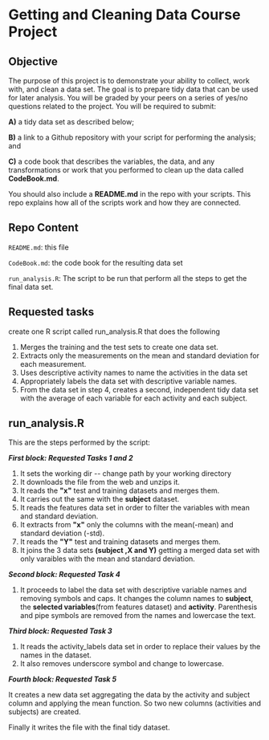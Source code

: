 Getting and Cleaning Data Course Project
=

Objective
----

The purpose of this project is to demonstrate your ability to collect, work with, and clean a data set. The goal is to prepare tidy data that can be used for later analysis. You will be graded by your peers on a series of yes/no questions related to the project. You will be required to submit: 

**A)** a tidy data set as described below;

**B)** a link to a Github repository with your script for performing the analysis; and
 
**C)** a code book that describes the variables, the data, and any transformations or work that you performed to clean up the data called **CodeBook.md**. 

You should also include a **README.md** in the repo with your scripts. This repo explains how all of the scripts work and how they are connected.  

Repo Content
-----------

`README.md`: this file

`CodeBook.md`: the code book for the resulting data set

`run_analysis.R`: The script to be run that perform all the steps to get the final data set.


Requested tasks
-------
create one R script called run_analysis.R that does the following

1. Merges the training and the test sets to create one data set.2. Extracts only the measurements on the mean and standard deviation for eachmeasurement.3. Uses descriptive activity names to name the activities in the data set4. Appropriately labels the data set with descriptive variable names.5. From the data set in step 4, creates a second, independent tidy data set with the average of each variable for each activity and each subject. 

run_analysis.R
-----------------

This are the steps performed by the script:

***First block: Requested Tasks 1 and 2***

1. It sets the working dir -- change path by your working directory
2. It downloads the file from the web and unzips it.
3. It reads the **"x"** test and training datasets and merges them.
4. It carries out the same with the **subject** dataset.
5. It reads the features data set in order to filter the variables with mean and standard deviation.
6. It extracts from **"x"** only the columns with the mean(-mean) and standard deviation (-std).
7. It reads the **"Y"** test and training datasets and merges them.
8. It joins the 3 data sets **(subject ,X and Y)** getting a merged data set with only varaibles with the mean and standard deviation.

***Second block: Requested Task 4***

1. It proceeds to label the data set with descriptive variable names and removing symbols and caps. It changes the column names  to **subject**, the **selected variables**(from features dataset) and **activity**. Parenthesis and pipe symbols are removed from the names and lowercase the text.

***Third block: Requested Task 3***

1. It reads the activity_labels data set in order to replace their values by the names in the dataset.
2. It also removes underscore symbol and change to lowercase.

***Fourth block: Requested Task 5***

It creates a new data set aggregating the data by the activity and subject column and applying the mean function. So two new  columns (activities and subjects) are created.

Finally it writes the file with the final tidy dataset.


